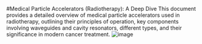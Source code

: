 
#Medical Particle Accelerators (Radiotherapy): A Deep Dive
This document provides a detailed overview of medical particle accelerators used in radiotherapy, outlining their principles of operation, key components involving waveguides and cavity resonators, different types, and their significance in modern cancer treatment.
![image](https://github.com/user-attachments/assets/a0af6268-a6eb-4d6a-a278-2bad07892a08)

